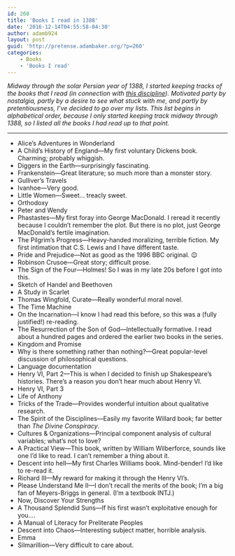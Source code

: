 ```yaml
---
id: 260
title: 'Books I read in 1388'
date: '2016-12-14T04:55:58-04:30'
author: adamb924
layout: post
guid: 'http://pretense.adambaker.org/?p=260'
categories:
    - Books
    - 'Books I read'
---
```


*Midway through the solar Persian year of 1388, I started keeping tracks of the books that I read (in connection with [this discipline](https://pretense.adambaker.org/?p=96)). Motivated party by nostalgia, partly by a desire to see what stuck with me, and partly by pretentiousness, I’ve decided to go over my lists. This list begins in alphabetical order, because I only started keeping track midway through 1388, so I listed all the books I had read up to that point.*

- - - - - -

- Alice’s Adventures in Wonderland
- A Child’s History of England—My first voluntary Dickens book. Charming; probably whiggish.
- Diggers in the Earth—surprisingly fascinating.
- Frankenstein—Great literature; so much more than a monster story.
- Gulliver’s Travels
- Ivanhoe—Very good.
- Little Women—Sweet… treacly sweet.
- Orthodoxy
- Peter and Wendy
- Phastastes—My first foray into George MacDonald. I reread it recently because I couldn’t remember the plot. But there is no plot, just George MacDonald’s fertile imagination.
- The Pilgrim’s Progress—Heavy-handed moralizing, terrible fiction. My first intimation that C.S. Lewis and I have different taste.
- Pride and Prejudice—Not as good as the 1996 BBC original. 😉
- Robinson Crusoe—Great story; difficult prose.
- The Sign of the Four—Holmes! So I was in my late 20s before I got into this.
- Sketch of Handel and Beethoven
- A Study in Scarlet
- Thomas Wingfold, Curate—Really wonderful moral novel.
- The Time Machine
- On the Incarnation—I know I had read this before, so this was a (fully justified!) re-reading.
- The Resurrection of the Son of God—Intellectually formative. I read about a hundred pages and ordered the earlier two books in the series.
- Kingdom and Promise
- Why is there something rather than nothing?—Great popular-level discussion of philosophical questions.
- Language documentation
- Henry VI, Part 2—This is when I decided to finish up Shakespeare’s histories. There’s a reason you don’t hear much about Henry VI.
- Henry VI, Part 3
- Life of Anthony
- Tricks of the Trade—Provides wonderful intuition about qualitative research.
- The Spirit of the Disciplines—Easily my favorite Willard book; far better than *The Divine Conspiracy*.
- Cultures &amp; Organizations—Principal component analysis of cultural variables; what’s not to love?
- A Practical View—This book, written by William Wilberforce, sounds like one I’d like to read. I can’t remember a thing about it.
- Descent into hell—My first Charles Williams book. Mind-bender! I’d like to re-read it.
- Richard III—My reward for making it through the Henry VI’s.
- Please Understand Me II—I don’t recall the merits of the book; I’m a big fan of Meyers-Briggs in general. (I’m a textbook INTJ.)
- Now, Discover Your Strengths
- A Thousand Splendid Suns—If his first wasn’t exploitative enough for you….
- A Manual of Literacy for Preliterate Peoples
- Descent into Chaos—Interesting subject matter, horrible analysis.
- Emma
- Silmarillion—Very difficult to care about.